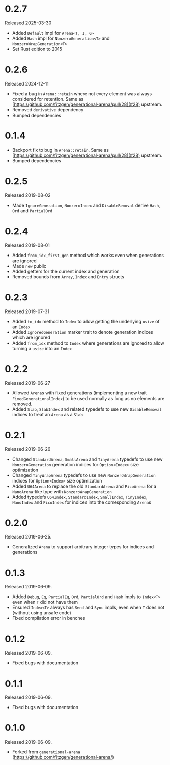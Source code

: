 # 0.2.7

Released 2025-03-30

* Added `Default` impl for `Arena<T, I, G>`
* Added `Hash` impl for `NonzeroGeneration<T>` and `NonzeroWrapGeneration<T>`
* Set Rust edition to 2015

# 0.2.6

Released 2024-12-11

* Fixed a bug in `Arena::retain` where not every element was always considered for retention. 
  Same as [https://github.com/fitzgen/generational-arena/pull/28](#28) upstream.
* Removed `derivative` dependency
* Bumped dependencies

# 0.1.4

* Backport fix to bug in `Arena::retain`.
  Same as [https://github.com/fitzgen/generational-arena/pull/28](#28) upstream.
* Bumped dependencies

# 0.2.5

Released 2019-08-02

* Made `IgnoreGeneration`, `NonzeroIndex` and `DisableRemoval` derive `Hash`, `Ord` and `PartialOrd`

# 0.2.4

Released 2019-08-01

* Added `from_idx_first_gen` method which works even when generations are ignored
* Made `new` public
* Added getters for the current index and generation
* Removed bounds from `Array`, `Index` and `Entry` structs

# 0.2.3

Released 2019-07-31

* Added `to_idx` method to `Index` to allow getting the underlying `usize` of an `Index`
* Added `IgnoredGeneration` marker trait to denote generation indices which are ignored
* Added `from_idx` method to `Index` where generations are ignored to allow turning a `usize` into an `Index`

# 0.2.2

Released 2019-06-27

* Allowed `Arena`s with fixed generations (implementing a new trait `FixedGenerationalIndex`) to be used normally as long as no elements are removed.
* Added `Slab`, `SlabIndex` and related typedefs to use new `DisableRemoval` indices to treat an `Arena` as a `Slab`

# 0.2.1

Released 2019-06-26

* Changed `StandardArena`, `SmallArena` and `TinyArena` typedefs to use new `NonzeroGeneration` generation indices for `Option<Index>` size optimization
* Changed `TinyWrapArena` typedefs to use new `NonzeroWrapGeneration` indices for `Option<Index>` size optimization
* Added `U64Arena` to replace the old `StandardArena` and `PicoArena` for a `NanoArena`-like type with `NonzeroWrapGeneration`
* Added typedefs `U64Index`, `StandardIndex`, `SmallIndex`, `TinyIndex`, `NanoIndex` and `PicoIndex` for indices into the corresponding `Arena`s

# 0.2.0

Released 2019-06-25.

* Generalized `Arena` to support arbitrary integer types for indices and generations

# 0.1.3

Released 2019-06-09.

* Added `Debug`, `Eq`, `PartialEq`, `Ord`, `PartialOrd` and `Hash` impls to `Index<T>` even when `T` did not have them
* Ensured `Index<T>` always has `Send` and `Sync` impls, even when `T` does not (without using unsafe code)
* Fixed compilation error in benches

# 0.1.2

Released 2019-06-09.

* Fixed bugs with documentation

# 0.1.1

Released 2019-06-09.

* Fixed bugs with documentation


# 0.1.0

Released 2019-06-09.

* Forked from `generational-arena` (https://github.com/fitzgen/generational-arena/)
